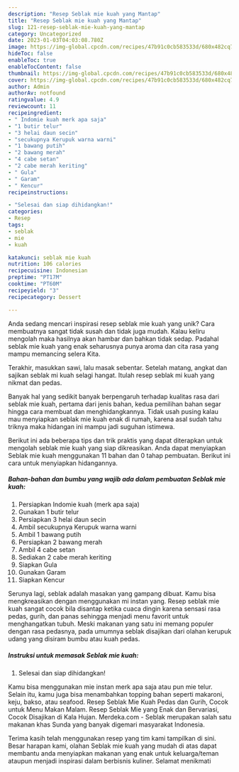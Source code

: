 ```yaml
---
description: "Resep Seblak mie kuah yang Mantap"
title: "Resep Seblak mie kuah yang Mantap"
slug: 121-resep-seblak-mie-kuah-yang-mantap
category: Uncategorized
date: 2023-01-03T04:03:08.780Z
image: https://img-global.cpcdn.com/recipes/47b91c0cb583533d/680x482cq70/seblak-mie-kuah-foto-resep-utama.jpg
hideToc: false
enableToc: true
enableTocContent: false
thumbnail: https://img-global.cpcdn.com/recipes/47b91c0cb583533d/680x482cq70/seblak-mie-kuah-foto-resep-utama.jpg
cover: https://img-global.cpcdn.com/recipes/47b91c0cb583533d/680x482cq70/seblak-mie-kuah-foto-resep-utama.jpg
author: Admin
authorAv: notfound
ratingvalue: 4.9
reviewcount: 11
recipeingredient:
- " Indomie kuah merk apa saja"
- "1 butir telur"
- "3 helai daun secin"
- "secukupnya Kerupuk warna warni"
- "1 bawang putih"
- "2 bawang merah"
- "4 cabe setan"
- "2 cabe merah keriting"
- " Gula"
- " Garam"
- " Kencur"
recipeinstructions:

- "Selesai dan siap dihidangkan!"
categories:
- Resep
tags:
- seblak
- mie
- kuah

katakunci: seblak mie kuah 
nutrition: 106 calories
recipecuisine: Indonesian
preptime: "PT17M"
cooktime: "PT60M"
recipeyield: "3"
recipecategory: Dessert

---
```





Anda sedang mencari inspirasi resep seblak mie kuah yang unik? Cara membuatnya sangat tidak susah dan tidak juga mudah. Kalau keliru mengolah maka hasilnya akan hambar dan bahkan tidak sedap. Padahal seblak mie kuah yang enak seharusnya punya aroma dan cita rasa yang mampu memancing selera Kita.





Terakhir, masukkan sawi, lalu masak sebentar. Setelah matang, angkat dan sajikan seblak mi kuah selagi hangat. Itulah resep seblak mi kuah yang nikmat dan pedas.

Banyak hal yang sedikit banyak berpengaruh terhadap kualitas rasa dari seblak mie kuah, pertama dari jenis bahan, kedua pemilihan bahan segar hingga cara membuat dan menghidangkannya. Tidak usah pusing kalau mau menyiapkan seblak mie kuah enak di rumah, karena asal sudah tahu triknya maka hidangan ini mampu jadi suguhan istimewa.






Berikut ini ada beberapa tips dan trik praktis yang dapat diterapkan untuk mengolah seblak mie kuah yang siap dikreasikan. Anda dapat menyiapkan Seblak mie kuah menggunakan 11 bahan dan 0 tahap pembuatan. Berikut ini cara untuk menyiapkan hidangannya.

<!--inarticleads1-->

##### Bahan-bahan dan bumbu yang wajib ada dalam pembuatan Seblak mie kuah:

1. Persiapkan  Indomie kuah (merk apa saja)
1. Gunakan 1 butir telur
1. Persiapkan 3 helai daun secin
1. Ambil secukupnya Kerupuk warna warni
1. Ambil 1 bawang putih
1. Persiapkan 2 bawang merah
1. Ambil 4 cabe setan
1. Sediakan 2 cabe merah keriting
1. Siapkan  Gula
1. Gunakan  Garam
1. Siapkan  Kencur


Serunya lagi, seblak adalah masakan yang gampang dibuat. Kamu bisa mengkreasikan dengan menggunakan mi instan yang. Resep seblak mie kuah sangat cocok bila disantap ketika cuaca dingin karena sensasi rasa pedas, gurih, dan panas sehingga menjadi menu favorit untuk menghangatkan tubuh. Meski makanan yang satu ini memang populer dengan rasa pedasnya, pada umumnya seblak disajikan dari olahan kerupuk udang yang disiram bumbu atau kuah pedas. 

<!--inarticleads2-->

##### Instruksi untuk memasak Seblak mie kuah:


1. Selesai dan siap dihidangkan!

Kamu bisa menggunakan mie instan merk apa saja atau pun mie telur. Selain itu, kamu juga bisa menambahkan topping bahan seperti makaroni, keju, bakso, atau seafood. Resep Seblak Mie Kuah Pedas dan Gurih, Cocok untuk Menu Makan Malam. Resep Seblak Mie yang Enak dan Bervariasi, Cocok Disajikan di Kala Hujan. Merdeka.com - Seblak merupakan salah satu makanan khas Sunda yang banyak digemari masyarakat Indonesia. 

Terima kasih telah menggunakan resep yang tim kami tampilkan di sini. Besar harapan kami, olahan Seblak mie kuah yang mudah di atas dapat membantu anda menyiapkan makanan yang enak untuk keluarga/teman ataupun menjadi inspirasi dalam berbisnis kuliner. Selamat menikmati
